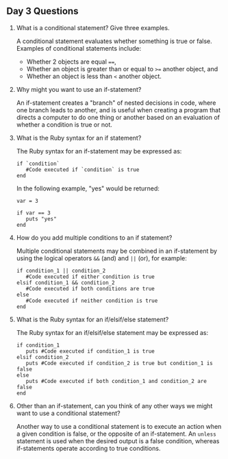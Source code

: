 ## Day 3 Questions

1. What is a conditional statement? Give three examples.  

   A conditional statement evaluates whether something is true or false. Examples of conditional statements include:   
   * Whether 2 objects are equal `==`,
   * Whether an object is greater than or equal to `>=` another object, and
   * Whether an object is less than `<` another object.

1. Why might you want to use an if-statement?  

   An if-statement creates a "branch" of nested decisions in code, where one branch leads to another, and is useful when creating a program that directs a computer to do one thing or another based on an evaluation of whether a condition is true or not.

1. What is the Ruby syntax for an if statement?  

   The Ruby syntax for an if-statement may be expressed as:
   ```
   if `condition`
      #Code executed if `condition` is true
   end
   ```  
   In the following example, "yes" would be returned:
   ```
   var = 3

   if var == 3
      puts "yes"
   end
   ```  

1. How do you add multiple conditions to an if statement?  

   Multiple conditional statements may be combined in an if-statement by using the logical operators `&&` (and) and `||` (or), for example:
   ```
   if condition_1 || condition_2
      #Code executed if either condition is true
   elsif condition_1 && condition_2
      #Code executed if both conditions are true
   else
      #Code executed if neither condition is true
   end
   ```  

1. What is the Ruby syntax for an if/elsif/else statement?  

   The Ruby syntax for an if/elsif/else statement may be expressed as:
   ```
   if condition_1
      puts #Code executed if condition_1 is true
   elsif condition_2
      puts #Code executed if condition_2 is true but condition_1 is false
   else
      puts #Code executed if both condition_1 and condition_2 are false
   end     
   ```    

1. Other than an if-statement, can you think of any other ways we might want to use a conditional statement?  

   Another way to use a conditional statement is to execute an action when a given condition is false, or the opposite of an if-statement. An `unless` statement is used when the desired output is a false condition, whereas if-statements operate according to true conditions.  
